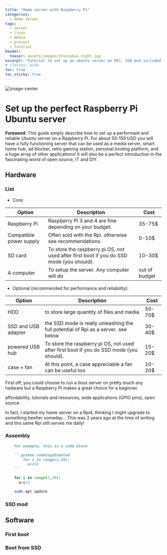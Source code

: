 ```yaml
---
title: "Home server with Raspberry Pi"
categories:
  - Home server
tags:
  - server
  - linux
  - media
  - project
  - tutorial
header:
  teaser: assets/images/shinsekai-night.jpg
excerpt: "Tutorial to set up an ubuntu server on RPi. SSD mod included!"
# classes: wide
toc: true
toc_sticky: true
---
```


![image-center](/{{page.header.teaser}})

# Set up the perfect Raspberry Pi Ubuntu server

<div class="notice">

**Foreword**: This guide simply describe how to set up a performant and reliable Ubuntu server on a Raspberry Pi. For about 50-150 USD you will have a fully functioning server that can be used as a media server, smart home hub, ad blocker, retro gaming station, personal hosting platform, and a huge array of other applications! It will also be a perfect introduction in the fascinating world of open source, IT and DIY.

</div>

## Hardware
### List
- Core:

| Option | Description | Cost |
| ------ | ----------- | ---- |
| Raspberry Pi            | Raspberry Pi 3 and 4 are fine depending on your budget.  | 35-75$ |
| Compatible power supply | Often sold with the Rpi. otherwise see recommendations.  | 0-10$ |
| SD card                 | To store the raspberry pi OS, not used after first boot if you do SSD mode (you should).| 10-30$ |
| A computer              | To setup the server. Any computer will do | out of budget |

- Optional (recommended for performance and reliability):

| Option | Description | Cost |
| ------ | ----------- | ---- |
| HDD                  | to store large quantity of files and media  | 50-70$ |
| SSD and USB adapter  | the SSD mode is really unleashing the full potential of Rpi as a server. see below  | 30-40$ |
| powered USB hub      | To store the raspberry pi OS, not used after first boot if you do SSD mode (you should).| 15-20$ |
| case + fan           | At this point, a case appreciable a fan can be useful too | 10-20$ | 

First off, you could choose to run a linux server on pretty much any hadware but a Raspberry Pi makes a great choice for a beginner. 

affordability, tutorials and resources, wide applications (GPIO pins), open source

In fact, I started my home server on a Rpi4, thinking I might upgrade to something beefier someday... This was 2 years ago at the time of writing and this same Rpi still serves me daily!

### Assembly

```md codeCopyEnabled
    For example, this is a code block
```  

<div> </div>

```md Markdown Example codeCopyEnabled
    ```python codeCopyEnabled
        for i in range(1,20):
          a=i+2
    ```
```

```python codeCopyEnabled
    for i in range(1,20):
      a=i+2
```

```bash linux codeCopyEnabled
    sudo apt update
```
### SSD mod

## Software

### First boot

### Boot from SSD